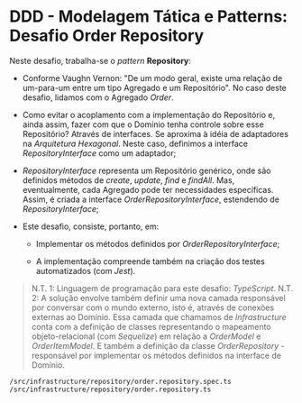 # DDD - Modelagem Tática e Patterns: Desafio Order Repository

Neste desafio, trabalha-se o _pattern_ **Repository**:

- Conforme Vaughn Vernon: "De um modo geral, existe uma relação de um-para-um entre um tipo Agregado e um Repositório". No caso deste desafio, lidamos com o Agregado _Order_.

- Como evitar o acoplamento com a implementação do Repositório e, ainda assim, fazer com que o Domínio tenha controle sobre esse Repositório? Através de interfaces. Se aproxima à idéia de adaptadores na _Arquitetura Hexagonal_. Neste caso, definimos a interface _RepositoryInterface_ como um adaptador;

- _RepositoryInterface_ representa um Repositório genérico, onde são definidos métodos de _create_, _update_, _find_ e _findAll_. Mas, eventualmente, cada Agregado pode ter necessidades específicas. Assim, é criada a interface _OrderRepositoryInterface_, estendendo de _RepositoryInterface_;

- Este desafio, consiste, portanto, em:

  - Implementar os métodos definidos por _OrderRepositoryInterface_;

  - A implementação compreende também na criação dos testes automatizados (com _Jest_).

> N.T. 1: Linguagem de programação para este desafio: _TypeScript_.
> N.T. 2: A solução envolve também definir uma nova camada responsável por conversar com o mundo externo, isto é, através de conexões externas ao Domínio. Essa camada que chamamos de _Infrastructure_ conta com a definição de classes representando o mapeamento objeto-relacional (com _Sequelize_) em relação a _OrderModel_ e _OrderItemModel_. E também a definição da classe _OrderRepository_ - responsável por implementar os métodos definidos na interface de Domínio.

```
/src/infrastructure/repository/order.repository.spec.ts
/src/infrastructure/repository/order.repository.ts
```
